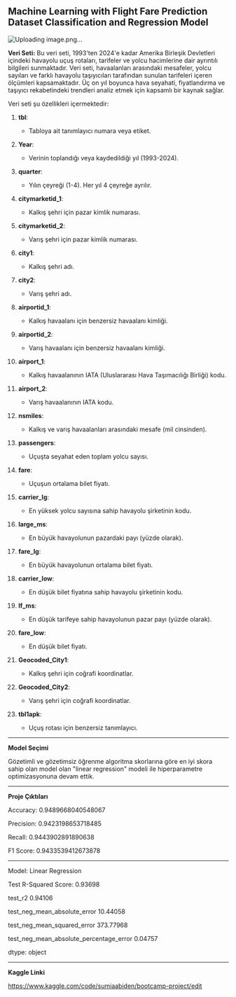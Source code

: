 **Machine Learning with Flight Fare Prediction Dataset Classification and Regression Model**
----------------------------------
![Uploading image.png…]()


**Veri Seti:**
Bu veri seti, 1993'ten 2024'e kadar Amerika Birleşik Devletleri içindeki havayolu uçuş rotaları, tarifeler ve yolcu hacimlerine dair ayrıntılı bilgileri sunmaktadır. Veri seti, havaalanları arasındaki mesafeler, yolcu sayıları ve farklı havayolu taşıyıcıları tarafından sunulan tarifeleri içeren ölçümleri kapsamaktadır. Üç on yıl boyunca hava seyahati, fiyatlandırma ve taşıyıcı rekabetindeki trendleri analiz etmek için kapsamlı bir kaynak sağlar.

Veri seti şu özellikleri içermektedir:



1. **tbl**: 
   - Tabloya ait tanımlayıcı numara veya etiket.

2. **Year**: 
   - Verinin toplandığı veya kaydedildiği yıl (1993-2024).

3. **quarter**: 
   - Yılın çeyreği (1-4). Her yıl 4 çeyreğe ayrılır.

4. **citymarketid_1**: 
   - Kalkış şehri için pazar kimlik numarası.

5. **citymarketid_2**: 
   - Varış şehri için pazar kimlik numarası.

6. **city1**: 
   - Kalkış şehri adı.

7. **city2**: 
   - Varış şehri adı.

8. **airportid_1**: 
   - Kalkış havaalanı için benzersiz havaalanı kimliği.

9. **airportid_2**: 
   - Varış havaalanı için benzersiz havaalanı kimliği.

10. **airport_1**: 
    - Kalkış havaalanının IATA (Uluslararası Hava Taşımacılığı Birliği) kodu.

11. **airport_2**: 
    - Varış havaalanının IATA kodu.

12. **nsmiles**: 
    - Kalkış ve varış havaalanları arasındaki mesafe (mil cinsinden).

13. **passengers**: 
    - Uçuşta seyahat eden toplam yolcu sayısı.

14. **fare**: 
    - Uçuşun ortalama bilet fiyatı.

15. **carrier_lg**: 
    - En yüksek yolcu sayısına sahip havayolu şirketinin kodu.

16. **large_ms**: 
    - En büyük havayolunun pazardaki payı (yüzde olarak).

17. **fare_lg**: 
    - En büyük havayolunun ortalama bilet fiyatı.

18. **carrier_low**: 
    - En düşük bilet fiyatına sahip havayolu şirketinin kodu.

19. **lf_ms**: 
    - En düşük tarifeye sahip havayolunun pazar payı (yüzde olarak).

20. **fare_low**: 
    - En düşük bilet fiyatı.

21. **Geocoded_City1**: 
    - Kalkış şehri için coğrafi koordinatlar.

22. **Geocoded_City2**: 
    - Varış şehri için coğrafi koordinatlar.

23. **tbl1apk**: 
    - Uçuş rotası için benzersiz tanımlayıcı.
   

------------------------------------------------

**Model Seçimi**

Gözetimli ve gözetimsiz öğrenme algoritma skorlarına göre en iyi skora sahip olan model olan "linear regression" modeli ile hiperparametre optimizasyonuna devam ettik.

--------------------
**Proje Çıktıları**


Accuracy: 0.9489668040548067

Precision: 0.9423198653718485

Recall: 0.9443902891890638

F1 Score: 0.9433539412673878

----------------------------------
Model: Linear Regression

Test R-Squared Score: 0.93698


test_r2                                      0.94106

test_neg_mean_absolute_error                10.44058

test_neg_mean_squared_error                373.77968

test_neg_mean_absolute_percentage_error      0.04757

dtype: object

--------------------------------
**Kaggle Linki**

https://www.kaggle.com/code/sumiaabiden/bootcamp-project/edit
